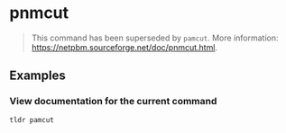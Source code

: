 # pnmcut

> This command has been superseded by `pamcut`. More information: <https://netpbm.sourceforge.net/doc/pnmcut.html>.

## Examples

### View documentation for the current command

```bash
tldr pamcut
```
